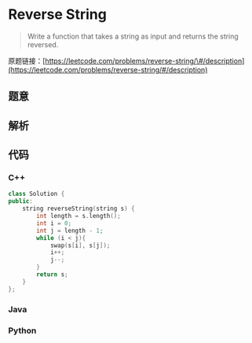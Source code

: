 # Reverse String

> Write a function that takes a string as input and returns the string reversed.

原题链接：[https://leetcode.com/problems/reverse-string/\#/description](https://leetcode.com/problems/reverse-string/#/description)

## 题意

## 解析

## 代码

### C++

```cpp
class Solution {
public:
    string reverseString(string s) {
        int length = s.length();
        int i = 0;
        int j = length - 1;
        while (i < j){
            swap(s[i], s[j]);
            i++;
            j--;
        }
        return s;
    }
};
```

### Java

### Python



